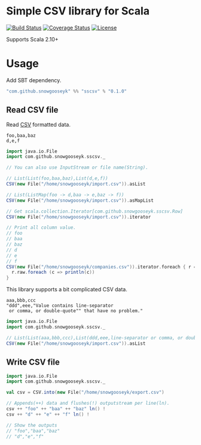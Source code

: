 Simple CSV library for Scala
===============================================

[![Build Status](https://travis-ci.org/snowgooseyk/sscsv.svg)](https://travis-ci.org/snowgooseyk/sscsv)
[![Coverage Status](https://coveralls.io/repos/snowgooseyk/sscsv/badge.svg)](https://coveralls.io/r/snowgooseyk/sscsv)
[![License](http://img.shields.io/:license-mit-blue.svg)](http://doge.mit-license.org)

Supports Scala 2.10+

# Usage

Add SBT dependency.

```scala
"com.github.snowgooseyk" %% "sscsv" % "0.1.0"
```

## Read CSV file

Read [CSV](https://tools.ietf.org/html/rfc4180) formatted data.

```
foo,baa,baz
d,e,f
```

```scala
import java.io.File
import com.github.snowgooseyk.sscsv._

// You can also use InputStream or file name(String).

// List(List(foo,baa,baz),List(d,e,f))
CSV(new File("/home/snowgooseyk/import.csv")).asList

// List(ListMap(foo -> d,baa -> e,baz -> f))
CSV(new File("/home/snowgooseyk/import.csv")).asMapList

// Get scala.collection.Iterator[com.github.snowgooseyk.sscsv.Row] 
CSV(new File("/home/snowgooseyk/import.csv")).iterator

// Print all column value.
// foo 
// baa 
// baz 
// d 
// e 
// f 
CSV(new File("/home/snowgooseyk/companies.csv")).iterator.foreach { r =>
  r.raw.foreach (c => println(c))
}
```

This library supports a bit complicated CSV data.

```
aaa,bbb,ccc
"ddd",eee,"Value contains line-separator
 or comma, or double-quote"" that have no problem."
```

```scala
import java.io.File
import com.github.snowgooseyk.sscsv._

// List(List(aaa,bbb,ccc),List(ddd,eee,line-separator or comma, or double-quote" that have no problem.))
CSV(new File("/home/snowgooseyk/import.csv")).asList
```

## Write CSV file

```scala
import java.io.File
import com.github.snowgooseyk.sscsv._

val csv = CSV.into(new File("/home/snowgooseyk/export.csv")

// Appends(++) data and flushes(!) outputstream per line(ln).
csv ++ "foo" ++ "baa" ++ "baz" ln() !
csv ++ "d" ++ "e" ++ "f" ln() !

// Show the outputs
// "foo","baa","baz"
// "d","e","f"
```
